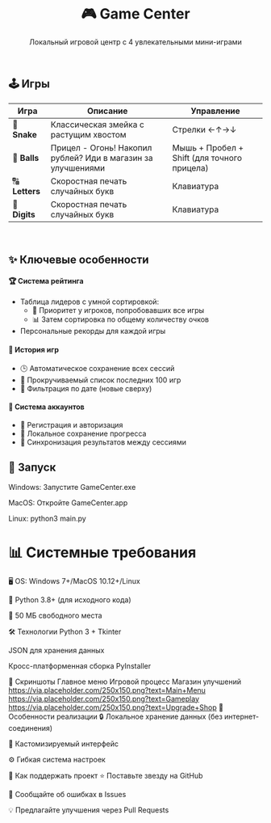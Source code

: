 <h1 align="center">🎮 Game Center </h1>
<p align="center">Локальный игровой центр с 4 увлекательными мини-играми</p>
<br>

## 🕹️ Игры

| Игра | Описание | Управление |
|----------|----------|------------|
| 🐍 **Snake** | Классическая змейка с растущим хвостом | Стрелки ←↑→↓ |
| 🎾 **Balls** | Прицел - Огонь! Накопил рублей? Иди в магазин за улучшениями| Мышь + Пробел + Shift (для точного прицела) |
| 🔠 **Letters** | Скоростная печать случайных букв | Клавиатура |
| 🔢 **Digits** | Скоростная печать случайных букв | Клавиатура |
<br>

##  ✨ Ключевые особенности 

#### 🏆 Система рейтинга  
- Таблица лидеров с умной сортировкой:  
  - 🥇 Приоритет у игроков, попробовавших все игры  
  - 📊 Затем сортировка по общему количеству очков  
- Персональные рекорды для каждой игры  

#### 📜 История игр  
- 🕒 Автоматическое сохранение всех сессий  
- 🔄 Прокручиваемый список последних 100 игр  
- 📅 Фильтрация по дате (новые сверху)  

#### 🔐 Система аккаунтов  
- 👤 Регистрация и авторизация  
- 💾 Локальное сохранение прогресса  
- 🔄 Синхронизация результатов между сессиями  


## 🚀 Запуск  

Windows: Запустите GameCenter.exe

MacOS: Откройте GameCenter.app

Linux: python3 main.py

# 📊 Системные требования
🖥️ OS: Windows 7+/MacOS 10.12+/Linux

🐍 Python 3.8+ (для исходного кода)

💾 50 МБ свободного места

🛠️ Технологии
Python 3 + Tkinter

JSON для хранения данных

Кросс-платформенная сборка PyInstaller

📸 Скриншоты
Главное меню	Игровой процесс	Магазин улучшений
https://via.placeholder.com/250x150.png?text=Main+Menu	https://via.placeholder.com/250x150.png?text=Gameplay	https://via.placeholder.com/250x150.png?text=Upgrade+Shop
📌 Особенности реализации
🔒 Локальное хранение данных (без интернет-соединения)

🎨 Кастомизируемый интерфейс

⚙️ Гибкая система настроек

🤝 Как поддержать проект
⭐ Поставьте звезду на GitHub

🐞 Сообщайте об ошибках в Issues

💡 Предлагайте улучшения через Pull Requests
